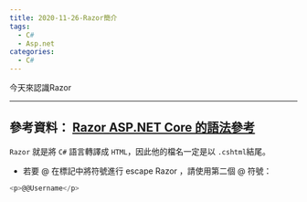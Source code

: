 ```yaml
---
title: 2020-11-26-Razor簡介
tags:
  - C#
  - Asp.net
categories:
  - C#
---
```

今天來認識Razor
<!-- more -->
---
參考資料：
[Razor ASP.NET Core 的語法參考](https://docs.microsoft.com/zh-tw/aspnet/core/mvc/views/razor?view=aspnetcore-5.0)
---
`Razor` 就是將 `C#` 語言轉譯成 `HTML`，因此他的檔名一定是以 `.cshtml`結尾。

- 若要 @ 在標記中將符號進行 escape Razor ，請使用第二個 @ 符號：
```C#
<p>@@Username</p>
```
